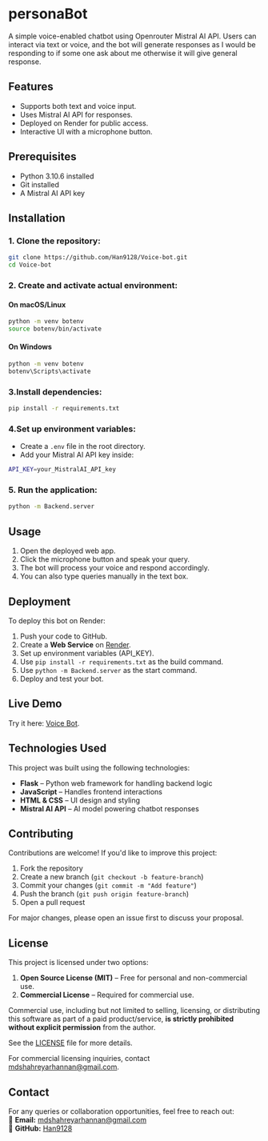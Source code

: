 # personaBot
A simple voice-enabled chatbot using Openrouter Mistral AI API. Users can interact via text or voice, and the bot will generate responses as I would be responding to if some one ask about me otherwise it will give general response.

## Features
- Supports both text and voice input.
- Uses Mistral AI API for responses.
- Deployed on Render for public access.
- Interactive UI with a microphone button.

## Prerequisites
- Python 3.10.6 installed
- Git installed
- A Mistral AI API key

## Installation
### 1. Clone the repository:
   ```bash
   git clone https://github.com/Han9128/Voice-bot.git
   cd Voice-bot
   ```
### 2. Create and activate actual environment:
#### On macOS/Linux
```bash
python -m venv botenv
source botenv/bin/activate
```
#### On Windows  
```bash
python -m venv botenv
botenv\Scripts\activate    
```
### 3.Install dependencies:
```bash
pip install -r requirements.txt
```

### 4.Set up environment variables:
- Create a `.env` file in the root directory.
- Add your Mistral AI API key inside:
```bash
API_KEY=your_MistralAI_API_key
```

### 5. Run the application:
```bash
python -m Backend.server
```
## Usage
1. Open the deployed web app.
2. Click the microphone button and speak your query.
3. The bot will process your voice and respond accordingly.
4. You can also type queries manually in the text box.

## Deployment
To deploy this bot on Render:
1. Push your code to GitHub.
2. Create a **Web Service** on [Render](https://render.com).
3. Set up environment variables (API_KEY).
4. Use `pip install -r requirements.txt` as the build command.
5. Use `python -m Backend.server` as the start command.
6. Deploy and test your bot.

## Live Demo
Try it here: [Voice Bot](https://voice-bot-2-vx9e.onrender.com/).

## Technologies Used  
This project was built using the following technologies:  
- **Flask** – Python web framework for handling backend logic  
- **JavaScript** – Handles frontend interactions  
- **HTML & CSS** – UI design and styling  
- **Mistral AI API** – AI model powering chatbot responses  

## Contributing  
Contributions are welcome! If you'd like to improve this project:  
1. Fork the repository  
2. Create a new branch (`git checkout -b feature-branch`)  
3. Commit your changes (`git commit -m "Add feature"`)  
4. Push the branch (`git push origin feature-branch`)  
5. Open a pull request  

For major changes, please open an issue first to discuss your proposal.  

## License  
This project is licensed under two options:

1. **Open Source License (MIT)** – Free for personal and non-commercial use.
2. **Commercial License** – Required for commercial use.

Commercial use, including but not limited to selling, licensing, or distributing this software as part of a paid product/service, **is strictly prohibited without explicit permission** from the author.

See the [LICENSE](LICENSE) file for more details.

For commercial licensing inquiries, contact mdshahreyarhannan@gmail.com.
 

## Contact  
For any queries or collaboration opportunities, feel free to reach out:  
📧 **Email:** mdshahreyarhannan@gmail.com  
🔗 **GitHub:** [Han9128](https://github.com/Han9128)  






